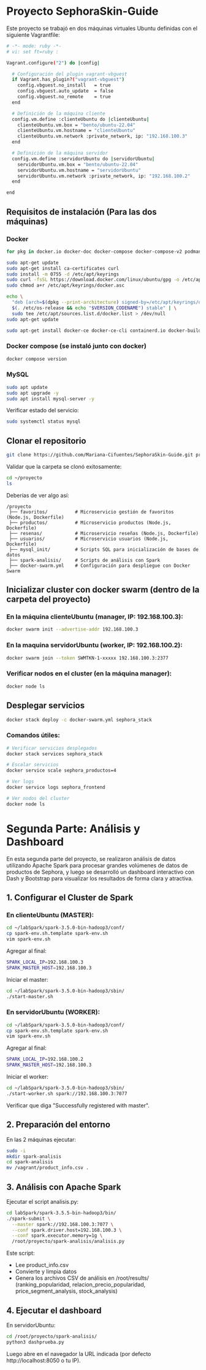 # Proyecto SephoraSkin-Guide

Este proyecto se trabajó en dos máquinas virtuales Ubuntu definidas con el siguiente Vagrantfile:

```bash
# -*- mode: ruby -*-
# vi: set ft=ruby :

Vagrant.configure("2") do |config|

  # Configuración del plugin vagrant-vbguest
  if Vagrant.has_plugin?("vagrant-vbguest")
    config.vbguest.no_install   = true
    config.vbguest.auto_update  = false
    config.vbguest.no_remote    = true
  end

  # Definición de la máquina cliente
  config.vm.define :clienteUbuntu do |clienteUbuntu|
    clienteUbuntu.vm.box = "bento/ubuntu-22.04"
    clienteUbuntu.vm.hostname = "clienteUbuntu"
    clienteUbuntu.vm.network :private_network, ip: "192.168.100.3"
  end

  # Definición de la máquina servidor
  config.vm.define :servidorUbuntu do |servidorUbuntu|
    servidorUbuntu.vm.box = "bento/ubuntu-22.04"
    servidorUbuntu.vm.hostname = "servidorUbuntu"
    servidorUbuntu.vm.network :private_network, ip: "192.168.100.2"
  end

end
```

## Requisitos de instalación (Para las dos máquinas)

### Docker
```bash
for pkg in docker.io docker-doc docker-compose docker-compose-v2 podman-docker containerd runc; do sudo apt-get remove $pkg; done

sudo apt-get update
sudo apt-get install ca-certificates curl
sudo install -m 0755 -d /etc/apt/keyrings
sudo curl -fsSL https://download.docker.com/linux/ubuntu/gpg -o /etc/apt/keyrings/docker.asc
sudo chmod a+r /etc/apt/keyrings/docker.asc

echo \
  "deb [arch=$(dpkg --print-architecture) signed-by=/etc/apt/keyrings/docker.asc] https://download.docker.com/linux/ubuntu \
  $(. /etc/os-release && echo "$VERSION_CODENAME") stable" | \
  sudo tee /etc/apt/sources.list.d/docker.list > /dev/null
sudo apt-get update

sudo apt-get install docker-ce docker-ce-cli containerd.io docker-buildx-plugin docker-compose-plugin
```

### Docker compose (se instaló junto con docker)
```bash
docker compose version
```

### MySQL
```bash
sudo apt update
sudo apt upgrade -y
sudo apt install mysql-server -y
```

Verificar estado del servicio:
```bash
sudo systemctl status mysql
```

## Clonar el repositorio
```bash
git clone https://github.com/Mariana-Cifuentes/SephoraSkin-Guide.git proyecto
```

Validar que la carpeta se clonó exitosamente:
```bash
cd ~/proyecto
ls 
```

Deberías de ver algo así:
```
/proyecto
 ├── favoritos/          # Microservicio gestión de favoritos (Node.js, Dockerfile)
 ├── productos/          # Microservicio productos (Node.js, Dockerfile)
 ├── resenas/            # Microservicio reseñas (Node.js, Dockerfile)
 ├── usuarios/           # Microservicio usuarios (Node.js, Dockerfile)
 ├── mysql_init/         # Scripts SQL para inicialización de bases de datos
 ├── spark-analisis/     # Scripts de análisis con Spark
 ├── docker-swarm.yml    # Configuración para despliegue con Docker Swarm
```

## Inicializar cluster con docker swarm (dentro de la carpeta del proyecto)

### En la máquina clienteUbuntu (manager, IP: 192.168.100.3):
```bash
docker swarm init --advertise-addr 192.168.100.3
```

### En la maquina servidorUbuntu (worker, IP: 192.168.100.2):
```bash
docker swarm join --token SWMTKN-1-xxxxx 192.168.100.3:2377
```

### Verificar nodos en el cluster (en la máquina manager):
```bash
docker node ls
```

## Desplegar servicios
```bash
docker stack deploy -c docker-swarm.yml sephora_stack
```

### Comandos útiles:
```bash
# Verificar servicios desplegados
docker stack services sephora_stack

# Escalar servicios
docker service scale sephora_productos=4

# Ver logs
docker service logs sephora_frontend

# Ver nodos del cluster
docker node ls
```

# Segunda Parte: Análisis y Dashboard

En esta segunda parte del proyecto, se realizaron análisis de datos utilizando Apache Spark para procesar grandes volúmenes de datos de productos de Sephora, y luego se desarrolló un dashboard interactivo con Dash y Bootstrap para visualizar los resultados de forma clara y atractiva.

## 1. Configurar el Cluster de Spark

### En clienteUbuntu (MASTER):
```bash
cd ~/labSpark/spark-3.5.0-bin-hadoop3/conf/
cp spark-env.sh.template spark-env.sh
vim spark-env.sh
```

Agregar al final:
```bash
SPARK_LOCAL_IP=192.168.100.3
SPARK_MASTER_HOST=192.168.100.3
```

Iniciar el master:
```bash
cd ~/labSpark/spark-3.5.0-bin-hadoop3/sbin/
./start-master.sh
```

### En servidorUbuntu (WORKER):
```bash
cd ~/labSpark/spark-3.5.0-bin-hadoop3/conf/
cp spark-env.sh.template spark-env.sh
vim spark-env.sh
```

Agregar al final:
```bash
SPARK_LOCAL_IP=192.168.100.2
SPARK_MASTER_HOST=192.168.100.3
```

Iniciar el worker:
```bash
cd ~/labSpark/spark-3.5.0-bin-hadoop3/sbin/
./start-worker.sh spark://192.168.100.3:7077
```

Verificar que diga "Successfully registered with master".

## 2. Preparación del entorno
En las 2 máquinas ejecutar:
```bash
sudo -i
mkdir spark-analisis
cd spark-analisis
mv /vagrant/product_info.csv .
```

## 3. Análisis con Apache Spark
Ejecutar el script analisis.py:
```bash
cd labSpark/spark-3.5.5-bin-hadoop3/bin/
./spark-submit \
  --master spark://192.168.100.3:7077 \
  --conf spark.driver.host=192.168.100.3 \
  --conf spark.executor.memory=1g \
  /root/proyecto/spark-analisis/analisis.py
```

Este script:
- Lee product_info.csv
- Convierte y limpia datos
- Genera los archivos CSV de análisis en /root/results/ (ranking_popularidad, relacion_precio_popularidad, price_segment_analysis, stock_analysis)

## 4. Ejecutar el dashboard
En servidorUbuntu:
```bash
cd /root/proyecto/spark-analisis/
python3 dashprueba.py
```

Luego abre en el navegador la URL indicada (por defecto http://localhost:8050 o tu IP).
